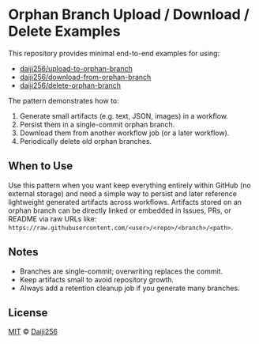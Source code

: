# Orphan Branch Upload / Download / Delete Examples

This repository provides minimal end-to-end examples for using:

- [daiji256/upload-to-orphan-branch](https://github.com/Daiji256/upload-to-orphan-branch)
- [daiji256/download-from-orphan-branch](https://github.com/Daiji256/download-from-orphan-branch)
- [daiji256/delete-orphan-branch](https://github.com/Daiji256/delete-orphan-branch)

The pattern demonstrates how to:

1. Generate small artifacts (e.g. text, JSON, images) in a workflow.
2. Persist them in a single-commit orphan branch.
3. Download them from another workflow job (or a later workflow).
4. Periodically delete old orphan branches.

## When to Use

Use this pattern when you want keep everything entirely within GitHub (no external storage) and need a simple way to persist and later reference lightweight generated artifacts across workflows. Artifacts stored on an orphan branch can be directly linked or embedded in Issues, PRs, or README via raw URLs like: `https://raw.githubusercontent.com/<user>/<repo>/<branch>/<path>`.

## Notes

- Branches are single-commit; overwriting replaces the commit.
- Keep artifacts small to avoid repository growth.
- Always add a retention cleanup job if you generate many branches.

## License

[MIT](LICENSE) © [Daiji256](https://github.com/Daiji256)
